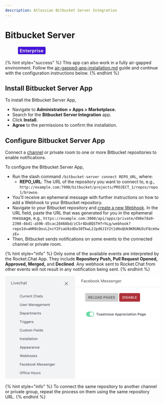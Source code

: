 ```yaml
---
description: Atlassian Bitbucket Server Integration
---
```


# Bitbucket Server

<figure><img src="../../../../.gitbook/assets/2021-06-10_22-31-38 (3) (3) (3) (3) (3) (3) (3) (3) (3) (2) (3) (1) (1) (1) (1) (2) (1) (1) (1) (1) (1) (1) (4) (1) (1) (1) (1) (1) (1) (1) (34).jpg" alt=""><figcaption></figcaption></figure>

{% hint style="success" %}
This app can also work in a fully air-gapped environment. Follow the [air-gapped-app-installation.md](../../../../setup-and-configure/rocket.chat-air-gapped-deployment/air-gapped-app-installation.md "mention") guide and continue with the configuration instructions below.
{% endhint %}

## Install Bitbucket Server App

To install the Bitbucket Server App,

* Navigate to **Administration > Apps > Marketplace.**
* Search for the **Bitbucket Server Integration** app.
* Click **Install.**
* **Agree** to the permissions to confirm the installation.

## Configure Bitbucket Server App

Connect a [channel](../../../../use-rocket.chat/user-guides/rooms/channels/) or private room to one or more Bitbucket repositories to enable notifications.

To configure the Bitbucket Server App,&#x20;

* Run the slash command `/bitbucket-server connect REPO_URL`, where:
  * **REPO\_URL**: The URL of the repository you want to connect to, e.g., `http://example.com:7990/bitbucket/projects/PROJECT_1/repos/repo1/browse`.
* You'll receive an ephemeral message with further instructions on how to add a Webhook to your Bitbucket repository.
* Navigate to your Bitbucket repository and [create a new Webhook](https://confluence.atlassian.com/bitbucketserver/managing-webhooks-in-bitbucket-server-938025878.html). In the URL field, paste the URL that was generated for you in the ephemeral message, e.g., `https://example.com:3000/api/apps/private/d98e7da9-2398-4bd1-a596-d5cac28468bd/zC5r4DxBQSTHfrhLg/webhook?repoId=aHR0cDovL2xcY2FsaG9zdDo30TkwL2Jpd6J1Y2t1dHxQUk9KRUNUXzF8cmVwzE=`
* Then, Bitbucket sends notifications on some events to the connected channel or private room.

{% hint style="info" %}
Only some of the available events are interpreted by the Rocket.Chat App. They include **Repository Push, Pull Request Opened, Approved, Merged,** and **Declined**. Any webhook sent to Rocket.Chat from other events will not result in any notification being sent.
{% endhint %}

![Example of chosen events](../../../../.gitbook/assets/image3.png)

{% hint style="info" %}
To connect the same repository to another channel or private group, repeat the process on them using the same repository URL.
{% endhint %}
